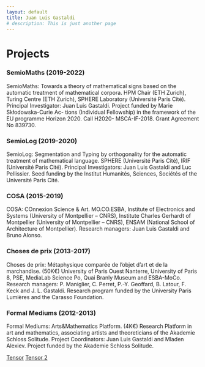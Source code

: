 ```yaml
---
layout: default
title: Juan Luis Gastaldi
# description: This is just another page
---
```


<!-- <script src="{{ 'assets/js/random-color.js' }}"></script> -->

# Projects


### SemioMaths (2019-2022)

SemioMaths: Towards a theory of mathematical signs based on the automatic treatment of mathematical corpora.
HPM Chair (ETH Zurich), Turing Centre (ETH Zurich), SPHERE Laboratory (Université Paris Cité). Principal Investigator: Juan Luis Gastaldi. Project funded by Marie Skłodowska-Curie Ac- tions (Individual Fellowship) in the framework of the EU programme Horizon 2020. Call H2020- MSCA-IF-2018. Grant Agreement No 839730.

### SemioLog (2019-2020)

SemioLog: Segmentation and Typing by orthogonality for the automatic treatment of mathematical language.
SPHERE (Université Paris Cité), IRIF (Université Paris Cité). Principal Investigators: Juan Luis Gastaldi and Luc Pellissier. Seed funding by the Institut Humanités, Sciences, Sociétés of the Université Paris Cité.

### COSA (2015-2019)

COSA: COnnexion Science & Art.
MO.CO.ESBA, Institute of Electronics and Systems (University of Montpellier – CNRS), Institute Charles Gerhardt of Montpellier (University of Montpellier – CNRS), ENSAM (National School of Architecture of Montpellier). Research managers: Juan Luis Gastaldi and Bruno Alonso.

### Choses de prix (2013-2017)

Choses de prix: Métaphysique comparée de l’objet d’art et de la marchandise. (50K€) University of Paris Ouest Nanterre, University of Paris 8, PSE, MediaLab Science Po, Quai Branly Museum and ESBA-MoCo. Research managers: P. Maniglier, C. Perret, P.-Y. Geoffard, B. Latour, F. Keck and J. L. Gastaldi. Research program funded by the University Paris Lumières and the Carasso Foundation.

### Formal Mediums (2012-2013)

Formal Mediums: Arts&Mathematics Platform. (4K€)
Research Platform in art and mathematics, associating artists and theoreticians of the Akademie Schloss Solitude. Project Coordinators: Juan Luis Gastaldi and Mladen Alexiev. Project funded by the Akademie Schloss Solitude.

[Tensor](./tensor.html)
[Tensor 2](./assets/graphs/tensor2.html)